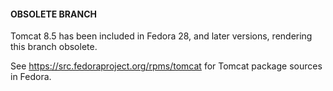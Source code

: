 #### OBSOLETE BRANCH
Tomcat 8.5 has been included in Fedora 28, and later versions, rendering this branch obsolete.

See https://src.fedoraproject.org/rpms/tomcat for Tomcat package sources in Fedora.
